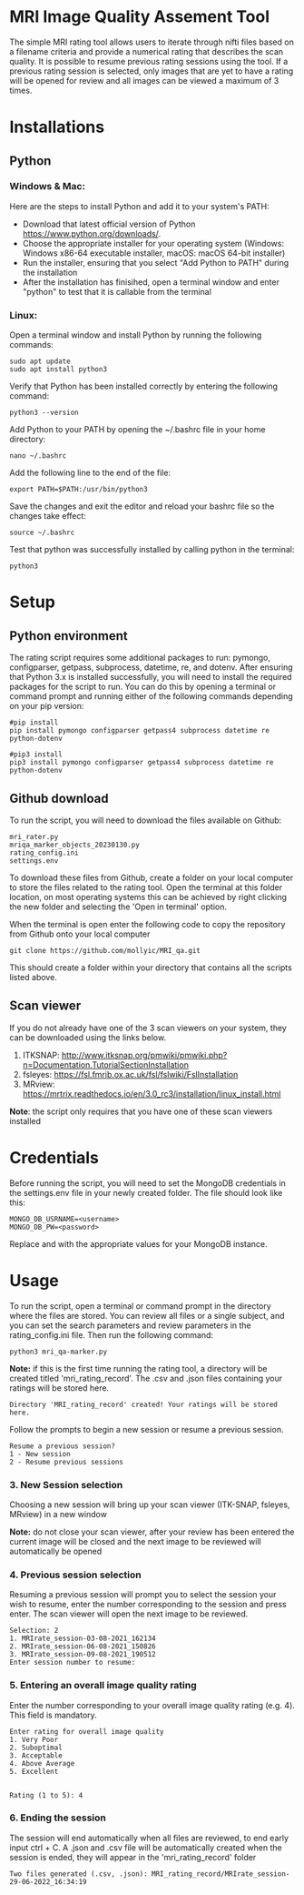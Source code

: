 # MRI Image Quality Assement Tool 
The simple MRI rating tool allows users to iterate through nifti files based on a filename criteria and provide a numerical rating that describes the scan quality. It is possible to resume previous rating sessions using the tool. If a previous rating session is selected, only images that are yet to have a rating will be opened for review and all images can be viewed a maximum of 3 times.

# Installations 

## Python

### Windows & Mac:
Here are the steps to install Python and add it to your system's PATH:

- Download that latest official version of Python https://www.python.org/downloads/.
- Choose the appropriate installer for your operating system (Windows: Windows x86-64 executable installer, macOS: macOS 64-bit installer)
- Run the installer, ensuring that you select "Add Python to PATH" during the installation
- After the installation has finisihed, open a terminal window and enter "python" to test that it is callable from the terminal 


### Linux:

Open a terminal window and install Python by running the following commands:


```
sudo apt update
sudo apt install python3
```

Verify that Python has been installed correctly by entering the following command:


```
python3 --version
```

Add Python to your PATH by opening the ~/.bashrc file in your home directory:

```
nano ~/.bashrc
```

Add the following line to the end of the file:

```
export PATH=$PATH:/usr/bin/python3
```


Save the changes and exit the editor and reload your bashrc file so the changes take effect: 

```
source ~/.bashrc
```

Test that python was successfully installed by calling python in the terminal:
```
python3
```

# Setup

## Python environment

The rating script requires some additional packages to run: pymongo, configparser, getpass, subprocess, datetime, re, and dotenv. After ensuring that Python 3.x is installed successfully, you will need to install the required packages for the script to run. You can do this by opening a terminal or command prompt and running either of the following commands depending on your pip version:

```
#pip install
pip install pymongo configparser getpass4 subprocess datetime re python-dotenv

#pip3 install 
pip3 install pymongo configparser getpass4 subprocess datetime re python-dotenv
```

## Github download

To run the script, you will need to download the files available on Github:

    mri_rater.py
    mriqa_marker_objects_20230130.py
    rating_config.ini
    settings.env

To download these files from Github, create a folder on your local computer to store the files related to the rating tool. Open the terminal at this folder location, on most operating systems this can be achieved by right clicking the new folder and selecting the 'Open in terminal' option. 

When the terminal is open enter the following code to copy the repository from Github onto your local computer

```
git clone https://github.com/mollyic/MRI_qa.git
```
This should create a folder within your directory that contains all the scripts listed above.

## Scan viewer

If you do not already have one of the 3 scan viewers on your system, they can be downloaded using the links below. 

1. ITKSNAP: http://www.itksnap.org/pmwiki/pmwiki.php?n=Documentation.TutorialSectionInstallation
2. fsleyes: https://fsl.fmrib.ox.ac.uk/fsl/fslwiki/FslInstallation
3. MRview: https://mrtrix.readthedocs.io/en/3.0_rc3/installation/linux_install.html

**Note**: the script only requires that you have one of these scan viewers installed 


# Credentials

Before running the script, you will need to set the MongoDB credentials in the settings.env file in your newly created folder. The file should look like this:

```
MONGO_DB_USRNAME=<username>
MONGO_DB_PW=<password>
```
Replace <username> and <password> with the appropriate values for your MongoDB instance.

# Usage 
To run the script, open a terminal or command prompt in the directory where the files are stored. You can review all files or a single subject, and you can set the search parameters and review parameters in the rating_config.ini file. Then run the following command:


    
```
python3 mri_qa-marker.py
```
   
**Note:** if this is the first time running the rating tool, a directory will be created titled 'mri_rating_record'. The .csv and .json files containing your ratings will be stored here. 

```
Directory 'MRI_rating_record' created! Your ratings will be stored here.
```
Follow the prompts to begin a new session or resume a previous session. 
  
 ```
 Resume a previous session? 
1 - New session
2 - Resume previous sessions
 ```
### 3. New Session selection 
 Choosing a new session will bring up your scan viewer (ITK-SNAP, fsleyes, MRview) in a new window
 
**Note:** do not close your scan viewer, after your review has been entered the current image will be closed and the next image to be reviewed will automatically be opened
 
### 4. Previous session selection
Resuming a previous session will prompt you to select the session your wish to resume, enter the number corresponding to the session and press enter. The scan viewer will open the next image to be reviewed.
 
 ```
 Selection: 2
1. MRIrate_session-03-08-2021_162134
2. MRIrate_session-06-08-2021_150826
3. MRIrate_session-09-08-2021_190512
Enter session number to resume: 
 ```
 
 
### 5. Entering an overall image quality rating 
Enter the number corresponding to your overall image quality rating (e.g. 4). This field is mandatory.
 
 ```
 Enter rating for overall image quality
1. Very Poor 
2. Suboptimal 
3. Acceptable 
4. Above Average 
5. Excellent


Rating (1 to 5): 4
 ```


### 6. Ending the session 
The session will end automatically when all files are reviewed, to end early input ctrl + C. A .json and .csv file will be automatically created when the session is ended, they will appear in the 'mri_rating_record' folder 

```
Two files generated (.csv, .json): MRI_rating_record/MRIrate_session-29-06-2022_16:34:19
```

